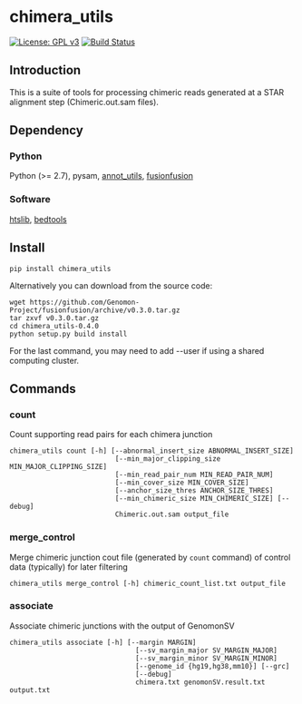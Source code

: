 # chimera_utils

[![License: GPL v3](https://img.shields.io/badge/License-GPL%20v3-blue.svg)](https://www.gnu.org/licenses/gpl-3.0)
[![Build Status](https://travis-ci.org/friend1ws/chimera_utils.svg?branch=devel)](https://travis-ci.org/friend1ws/chimera_utils)


## Introduction 

This is a suite of tools for processing chimeric reads generated at a STAR alignment step (Chimeric.out.sam files).

## Dependency

### Python
Python (>= 2.7), pysam, [annot_utils](https://github.com/friend1ws/annot_utils), [fusionfusion](https://github.com/Genomon-Project/fusionfusion)

### Software
[htslib](http://www.htslib.org), [bedtools](http://bedtools.readthedocs.io/en/latest/)


## Install

```
pip install chimera_utils
```

Alternatively you can download from the source code:
```
wget https://github.com/Genomon-Project/fusionfusion/archive/v0.3.0.tar.gz
tar zxvf v0.3.0.tar.gz
cd chimera_utils-0.4.0
python setup.py build install
```

For the last command, you may need to add --user if using a shared computing cluster.

## Commands

### count
Count supporting read pairs for each chimera junction

```
chimera_utils count [-h] [--abnormal_insert_size ABNORMAL_INSERT_SIZE]
                          [--min_major_clipping_size MIN_MAJOR_CLIPPING_SIZE]
                          [--min_read_pair_num MIN_READ_PAIR_NUM]
                          [--min_cover_size MIN_COVER_SIZE]
                          [--anchor_size_thres ANCHOR_SIZE_THRES]
                          [--min_chimeric_size MIN_CHIMERIC_SIZE] [--debug]
                          Chimeric.out.sam output_file
```

### merge_control
Merge chimeric junction cout file (generated by `count` command) of control data (typically) for later filtering

```
chimera_utils merge_control [-h] chimeric_count_list.txt output_file
```

### associate
Associate chimeric junctions with the output of GenomonSV

```
chimera_utils associate [-h] [--margin MARGIN]
                               [--sv_margin_major SV_MARGIN_MAJOR]
                               [--sv_margin_minor SV_MARGIN_MINOR]
                               [--genome_id {hg19,hg38,mm10}] [--grc]
                               [--debug]
                               chimera.txt genomonSV.result.txt output.txt
```
